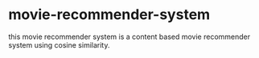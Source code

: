 # movie-recommender-system
this movie recommender system is a content based movie recommender system using cosine similarity.
